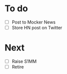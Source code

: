 # To do
- [ ] Post to Mocker News
- [ ] Store HN post on Twitter
# Next 
- [ ] Raise S1MM 
- [ ] Retire
